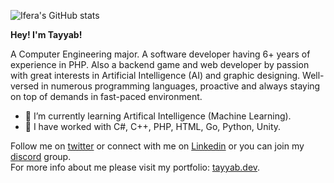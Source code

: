 ![Ifera's GitHub stats](https://github-readme-stats.vercel.app/api?username=Ifera&theme=github_dark&show_icons=true)

**Hey! I'm Tayyab!** 

A Computer Engineering major. A software developer having 6+ years of experience in PHP. Also a backend game and web developer by passion with great interests in Artificial Intelligence (AI) and graphic designing. Well-versed in numerous programming languages, proactive and always staying on top of demands in fast-paced environment.

- 🌱 I’m currently learning Artifical Intelligence (Machine Learning).
- 🔭 I have worked with C#, C++, PHP, HTML, Go, Python, Unity.

Follow me on [twitter](https://twitter.com/ifera_tr) or connect with me on [Linkedin](https://www.linkedin.com/in/tayyabrashid-tr/) or you can join my [discord](https://discord.tayyab.dev/) group.<br />
For more info about me please visit my portfolio: [tayyab.dev](https://tayyab.dev).

<!--
**Ifera/Ifera** is a ✨ _special_ ✨ repository because its `README.md` (this file) appears on your GitHub profile.

Here are some ideas to get you started:

- 🔭 I’m currently working on ...
- 🌱 I’m currently learning ...
- 👯 I’m looking to collaborate on ...
- 🤔 I’m looking for help with ...
- 💬 Ask me about ...
- 📫 How to reach me: ...
- 😄 Pronouns: ...
- ⚡ Fun fact: ...
-->
